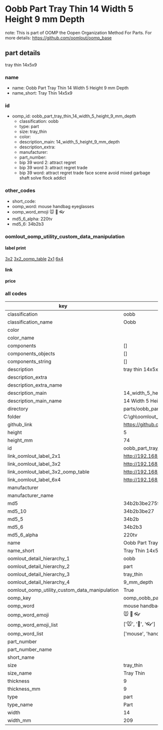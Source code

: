 # Oobb Part Tray Thin 14 Width 5 Height 9 mm Depth  

note: This is part of OOMP the Oopen Organization Method For Parts. For more details: https://github.com/oomlout/oomp_base

##  part details
  



tray thin 14x5x9



### name
* name: Oobb Part Tray Thin 14 Width 5 Height 9 mm Depth
* name_short: Tray Thin 14x5x9 
### id
* oomp_id: oobb_part_tray_thin_14_width_5_height_9_mm_depth
  * classification: oobb
  * type: part
  * size: tray_thin
  * color: 
  * description_main: 14_width_5_height_9_mm_depth
  * description_extra: 
  * manufacturer: 
  * part_number: 
  * bip 39 word 2: attract regret
  * bip 39 word 3: attract regret trade
  * bip 39 word: attract regret trade face scene avoid mixed garbage shaft solve flock addict

### other_codes
* short_code: 
* oomp_word: mouse handbag eyeglasses
* oomp_word_emoji :mouse: :handbag: :eyeglasses:
* md5_6_alpha: 220tv
* md5_6: 34b2b3






### oomlout_oomp_utility_custom_data_manipulation
#### label print
[3x2](http://192.168.1.245:1112/?label=oomp%20220tv)
[3x2_oomp_table](http://192.168.1.108:1112/?label=oomp%20220tv)
[2x1](http://192.168.1.242:1112/?label=oomp%20220tv)
[6x4](http://192.168.1.55:1112/?label=oomp%20220tv)    

#### link

                              

#### price







### all codes 
| key | value |  
| --- | --- |  
| classification | oobb |  
| classification_name | Oobb |  
| color |  |  
| color_name |  |  
| components | [] |  
| components_objects | [] |  
| components_string | [] |  
| description | tray thin 14x5x9 |  
| description_extra |  |  
| description_extra_name |  |  
| description_main | 14_width_5_height_9_mm_depth |  
| description_main_name | 14 Width 5 Height 9 mm Depth |  
| directory | parts/oobb_part_tray_thin_14_width_5_height_9_mm_depth |  
| folder | C:\gh\oomlout_oobb_version_4_generated_parts\parts\oobb_part_tray_thin_14_width_5_height_9_mm_depth |  
| github_link | https://github.com/oomlout/oomlout_oomp_part_src/tree/main/parts/oobb_part_tray_thin_14_width_5_height_9_mm_depth |  
| height | 5 |  
| height_mm | 74 |  
| id | oobb_part_tray_thin_14_width_5_height_9_mm_depth |  
| link_oomlout_label_2x1 | http://192.168.1.242:1112/?label=oomp%20220tv |  
| link_oomlout_label_3x2 | http://192.168.1.245:1112/?label=oomp%20220tv |  
| link_oomlout_label_3x2_oomp_table | http://192.168.1.108:1112/?label=oomp%20220tv |  
| link_oomlout_label_6x4 | http://192.168.1.55:1112/?label=oomp%20220tv |  
| manufacturer |  |  
| manufacturer_name |  |  
| md5 | 34b2b3be275f91c440604519cd6d2876 |  
| md5_10 | 34b2b3be27 |  
| md5_5 | 34b2b |  
| md5_6 | 34b2b3 |  
| md5_6_alpha | 220tv |  
| name | Oobb Part Tray Thin 14 Width 5 Height 9 mm Depth |  
| name_short | Tray Thin 14x5x9  |  
| oomlout_detail_hierarchy_1 | oobb |  
| oomlout_detail_hierarchy_2 | part |  
| oomlout_detail_hierarchy_3 | tray_thin |  
| oomlout_detail_hierarchy_4 | 9_mm_depth |  
| oomlout_oomp_utility_custom_data_manipulation | True |  
| oomp_key | oomp_oobb_part_tray_thin_14_width_5_height_9_mm_depth |  
| oomp_word | mouse handbag eyeglasses |  
| oomp_word_emoji | :mouse: :handbag: :eyeglasses: |  
| oomp_word_emoji_list | [':mouse:', ':handbag:', ':eyeglasses:'] |  
| oomp_word_list | ['mouse', 'handbag', 'eyeglasses'] |  
| part_number |  |  
| part_number_name |  |  
| short_name |  |  
| size | tray_thin |  
| size_name | Tray Thin |  
| thickness | 9 |  
| thickness_mm | 9 |  
| type | part |  
| type_name | Part |  
| width | 14 |  
| width_mm | 209 |  
